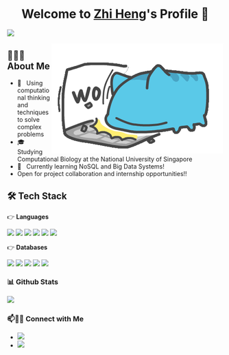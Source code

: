 <p align="center">
  <h1 align="center">Welcome to <a href="https://github.com/quek-zhiheng">Zhi Heng</a>'s Profile 👋</h1>
</p>

<a align="left" href="https://github.com/DenverCoder1/readme-typing-svg"><img src="https://readme-typing-svg.herokuapp.com?&font=IBM+Plex+Sans&color=F72EE2&size=25&lines=Welcome+to+my+Github+Profile!;I'm+a+Bioinformatician+:)));I'm+a+Data+Engineer+:)));I'm+a+Data+Scientist+:)))" /></a>

<img src="https://github.com/quek-zhiheng/quek-zhiheng/blob/main/giphy.gif" align="right">

<h2> 👨🏻‍💻 About Me </h2>

- 🤔 &nbsp; Using computational thinking and techniques to solve complex problems
- 🎓 &nbsp; Studying Computational Biology at the National University of Singapore
- 🌱 &nbsp; Currently learning NoSQL and Big Data Systems!
- Open for project collaboration and internship opportunities!!


<h2>🛠 Tech Stack</h2>

👉 <b>Languages</b>

[<img src='https://img.shields.io/badge/Python-FFD43B?style=for-the-badge&logo=python&logoColor=blue'>](https://img.shields.io/)
[<img src='https://img.shields.io/badge/Java-ED8B00?style=for-the-badge&logo=java&logoColor=white'>](https://img.shields.io/)
[<img src='https://img.shields.io/badge/R-276DC3?style=for-the-badge&logo=r&logoColor=white'>](https://img.shields.io/)
[<img src='https://img.shields.io/badge/JavaScript-323330?style=for-the-badge&logo=javascript&logoColor=F7DF1E'>](https://img.shields.io/)
[<img src='https://img.shields.io/badge/C%2B%2B-00599C?style=for-the-badge&logo=c%2B%2B&logoColor=white'>](https://img.shields.io/)
[<img src='https://img.shields.io/badge/Perl-39457E?style=for-the-badge&logo=perl&logoColor=white'>](https://img.shields.io/)

👉 <b>Databases</b>

[<img src='https://img.shields.io/badge/PostgreSQL-316192?style=for-the-badge&logo=postgresql&logoColor=white'>](https://img.shields.io/)
[<img src='https://img.shields.io/badge/MySQL-005C84?style=for-the-badge&logo=mysql&logoColor=white'>](https://img.shields.io/)
[<img src='https://img.shields.io/badge/MongoDB-4EA94B?style=for-the-badge&logo=mongodb&logoColor=white'>](https://img.shields.io/)
[<img src='https://img.shields.io/badge/SQLite-07405E?style=for-the-badge&logo=sqlite&logoColor=white'>](https://img.shields.io/)
[<img src='https://img.shields.io/badge/firebase-ffca28?style=for-the-badge&logo=firebase&logoColor=black'>](https://img.shields.io/)


<h3> 📊 Github Stats </h3>

<p align="left">
  <a href="https://github.com/quek-zhiheng">
    <img height="180em" src="https://github-readme-stats-eight-theta.vercel.app/api?username=quek-zhiheng&show_icons=true&theme=radical&include_all_commits=true&count_private=true"/>
  </a>
</p>


### 📫🤝🏻 Connect with Me

 - [<img src='https://img.shields.io/badge/LinkedIn-0077B5?style=for-the-badge&logo=linkedin&logoColor=white'>](https://www.linkedin.com/in/quekzhiheng/)
 - [<img src='https://img.shields.io/badge/Gmail-D14836?style=for-the-badge&logo=gmail&logoColor=white'>](mailto:quek_zhiheng@u.nus.edu)

